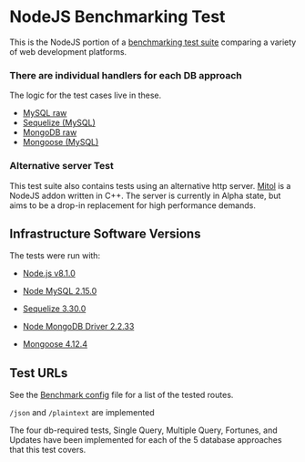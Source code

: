 # NodeJS Benchmarking Test

This is the NodeJS portion of a [benchmarking test suite](../) comparing a variety of web development platforms.

### There are individual handlers for each DB approach
The logic for the test cases live in these.

* [MySQL raw](handlers/mysql-raw.js)
* [Sequelize (MySQL)](handlers/sequelize.js)
* [MongoDB raw](handlers/mongodb-raw.js)
* [Mongoose (MySQL)](handlers/mongoose.js)

### Alternative server Test
This test suite also contains tests using an alternative http server. [Mitol](https://github.com/Helidium/Mitol) is a NodeJS addon written in C++.
The server is currently in Alpha state, but aims to be a drop-in replacement for high performance demands.

## Infrastructure Software Versions
The tests were run with:
* [Node.js v8.1.0](http://nodejs.org/)

* [Node MySQL 2.15.0](https://github.com/felixge/node-mysql/)
* [Sequelize 3.30.0](https://github.com/sequelize/sequelize)
* [Node MongoDB Driver 2.2.33](https://github.com/mongodb/node-mongodb-native)
* [Mongoose 4.12.4](http://mongoosejs.com/)

## Test URLs

See the [Benchmark config](benchmark_config.json) file for a list of the tested routes.

`/json` and `/plaintext` are implemented

The four db-required tests, Single Query, Multiple Query, Fortunes, and Updates have been implemented for each of the 5 database approaches that this test covers.
